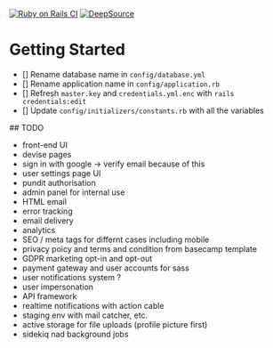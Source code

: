 [![Ruby on Rails CI](https://github.com/IdentitySquare/ProGPT/actions/workflows/rubyonrails.yml/badge.svg)](https://github.com/IdentitySquare/ProGPT/actions/workflows/rubyonrails.yml)
[![DeepSource](https://app.deepsource.com/gh/danielpaul/rails-starter.svg/?label=active+issues&show_trend=true&token=EPgQdBy2pEYTcBb-PA1yZnFc)](https://app.deepsource.com/gh/danielpaul/rails-starter/?ref=repository-badge)

# Getting Started

- [] Rename database name in `config/database.yml`
- [] Rename application name in `config/application.rb`
- [] Refresh `master.key` and `credentials.yml.enc` with `rails credentials:edit`
- [] Update `config/initializers/constants.rb` with all the variables

## TODO

- front-end UI
- devise pages
- sign in with google -> verify email because of this
- user settings page UI
- pundit authorisation
- admin panel for internal use
- HTML email
- error tracking
- email delivery
- analytics
- SEO / meta tags for differnt cases including mobile
- privacy poicy and terms and condition from basecamp template
- GDPR marketing opt-in and opt-out
- payment gateway and user accounts for sass
- user notifications system ?
- user impersonation 
- API framework 
- realtime notifications with action cable
- staging env with mail catcher, etc. 
- active storage for file uploads (profile picture first)
- sidekiq nad background jobs 
